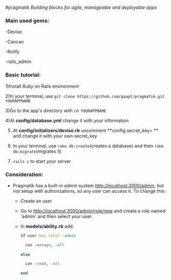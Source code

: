 #pragmatik
*Building blocks for agile, manageable and deployable apps*

### Main used gems:

 -Devise
 
 -Cancan
 
 -Rolify
 
 -rails_admin
### Basic tutorial:

1)Install Ruby on Rails environment

2)In your terminal, use `git clone https://github.com/gaapt/pragmatik.git YOURAPPNAME`

3)Go to the app's directory with `cd YOURAPPNAME`

4)At **config/database.yml** change it with your information

5) At **config/initializers/devise.rb** uncomment **config.secret_key= ** and change it with your own secret_key

6) In your terminal, use `rake db:create`(creates a database) and then `rake db:migrate`(migrates it)

7) `rails s` to start your server

### Consideration:
* Pragmatik has a built-in admin system [http://localhost:3000/admin](http://localhost:3000/admin), but not setup with authorizations, so any user can access it. To change this:
     * Create an user
     * Go to [http://localhost:3000/admin/role/new](http://localhost:3000/admin/role/new) and create a role named 'admin' and then select your user.
     * In **models/ability.rb** add:
        
        ```ruby
        if user.has_role? :admin
        
          can :manage, :all
          
        else
        
          can :read, :all
          
        end
        ```
    
        
